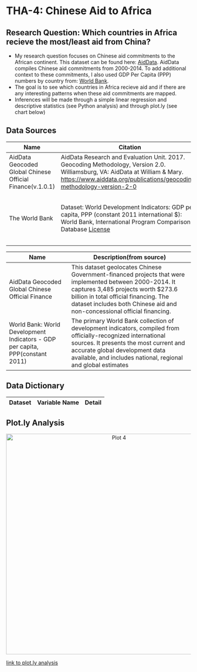 # THA-4: Chinese Aid to Africa

## Research Question: Which countries in Africa recieve the most/least aid from China? 
- My research question focuses on Chinese aid commitments to the African continent. This dataset can be found here: [AidData](https://www.aiddata.org). AidData compiles Chinese aid commitments from 2000-2014. To add additional context to these commitments, I also used GDP Per Capita (PPP) numbers by country from: [World Bank](https://data.worldbank.org).  
- The goal is to see which countries in Africa recieve aid and if there are any interesting patterns when these aid commitments are mapped. 
- Inferences will be made through a simple linear regression and descriptive statistics (see Python analysis) and through plot.ly (see chart below)
## Data Sources
| Name | Citation | Data Link | Notes |
|------|------|------|------|
|AidData Geocoded Global Chinese Official Finance(v.1.0.1)| AidData Research and Evaluation Unit. 2017. Geocoding Methodology, Version 2.0. Williamsburg, VA: AidData at William & Mary. https://www.aiddata.org/publications/geocoding-methodology-version-2-0|[AidData](https://www.aiddata.org/data/geocoded-chinese-global-official-finance-dataset)|NA|
|The World Bank|Dataset: World Development Indicators: GDP per capita, PPP (constant 2011 international $): World Bank, International Program Comparison Database [License](https://datacatalog.worldbank.org/pulbic-licenses#cc-by) |[World Development Indicators](https://databank.worldbank.org/data/source/world-development-indicators/preview/on) [World Bank Terms of Use](http://www.worldbank.org/en/about/legal/terms-of-use-for-datasets)|[Creative Commons Attribution 4.0 International License (CC BY 4.0)](https://creativecommons.org/licenses/by/4.0/)|

| Name | Description(from source) |
|------|------|
|AidData Geocoded Global Chinese Official Finance|This dataset geolocates Chinese Government-financed projects that were implemented between 2000-2014. It captures 3,485 projects worth $273.6 billion in total official financing. The dataset includes both Chinese aid and non-concessional official financing.|
|World Bank: World Development Indicators - GDP per capita, PPP(constant 2011)|The primary World Bank collection of development indicators, compiled from officially-recognized international sources. It presents the most current and accurate global development data available, and includes national, regional and global estimates|
## Data Dictionary
| Dataset | Variable Name | Detail |
|------|------|------|

## Plot.ly Analysis
<div>
    <a href="https://plot.ly/~Ryannnnnnnnn/4/?share_key=ttMywOuo3pHmQeSgOecqeR" target="_blank" title="Plot 4" style="display: block; text-align: center;"><img src="https://plot.ly/~Ryannnnnnnnn/4.png?share_key=ttMywOuo3pHmQeSgOecqeR" alt="Plot 4" style="max-width: 100%;width: 600px;"  width="600" onerror="this.onerror=null;this.src='https://plot.ly/404.png';" /></a>
    <script data-plotly="Ryannnnnnnnn:4" sharekey-plotly="ttMywOuo3pHmQeSgOecqeR" src="https://plot.ly/embed.js" async></script>
</div>

[link to plot.ly analysis](https://plot.ly/~Ryannnnnnnnn/4/)
